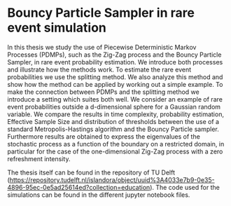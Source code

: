 # Bouncy Particle Sampler in rare event simulation

In this thesis we study the use of Piecewise Deterministic Markov Processes (PDMPs), such as the Zig-Zag process and the Bouncy Particle Sampler, in rare event probability estimation. We introduce both processes and illustrate how the methods work. To estimate the rare event probabilities we use the splitting method. We also analyze this method and show how the method can be applied by working out a simple example. To make the connection between PDMPs and the splitting method we introduce a setting which suites both well. We consider an example of rare event probabilities outside a d-dimensional sphere for a Gaussian random variable. We compare the results in time complexity, probability estimation, Effective Sample Size and distribution of thresholds between the use of a standard Metropolis-Hastings algorithm and the Bouncy Particle sampler. Furthermore results are obtained to express the eigenvalues of the stochastic process as a function of the boundary on a restricted domain, in particular for the case of the one-dimensional Zig-Zag process with a zero refreshment intensity.

The thesis itself can be found in the repository of TU Delft (https://repository.tudelft.nl/islandora/object/uuid%3A4033e7b9-0e35-4896-95ec-0e5ad25614ed?collection=education). The code used for the simulations can be found in the different jupyter notebook files.
